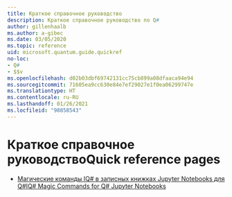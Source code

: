 ```yaml
---
title: Краткое справочное руководство
description: Краткое справочное руководство по Q#
author: gillenhaalb
ms.author: a-gibec
ms.date: 03/05/2020
ms.topic: reference
uid: microsoft.quantum.guide.quickref
no-loc:
- Q#
- $$v
ms.openlocfilehash: d02b03dbf69742131cc75cb899a08dfaaca94e94
ms.sourcegitcommit: 71605ea9cc630e84e7ef29027e1f0ea06299747e
ms.translationtype: HT
ms.contentlocale: ru-RU
ms.lasthandoff: 01/26/2021
ms.locfileid: "98858543"
---
```

# <a name="quick-reference-pages"></a><span data-ttu-id="2f062-103">Краткое справочное руководство</span><span class="sxs-lookup"><span data-stu-id="2f062-103">Quick reference pages</span></span>

* [<span data-ttu-id="2f062-104">Магические команды IQ# в записных книжках Jupyter Notebooks для Q#</span><span class="sxs-lookup"><span data-stu-id="2f062-104">IQ# Magic Commands for Q# Jupyter Notebooks</span></span>](xref:microsoft.quantum.guide.quickref.iqsharp)
